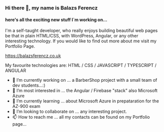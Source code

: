 ### Hi there 👋, my name is Balazs Ferencz 
#### here's all the exciting new stuff I`m working on...

I'm a self-taught developer, who really enjoys building beautiful web pages be that in plain HTML/CSS, with WordPress, Angular, or any other interesting technology.  If you would like to find out more about me visit my Portfolio Page. 

https://balazsferencz.co.uk 

My favourite technologies are: HTML / CSS / JAVASCRIPT / TYPESCRIPT / ANGULAR 

- 🔭 I’m currently working on ... a BarberShop project with a small team of dev students...:) 
- 👀 I’m most interested in ... the Angular / Firebase "stack" also Microsoft Azure
- 🌱 I’m currently learning ... about Microsoft Azure in prepataration for the AZ-900 exam
- 💞️ I’m looking to collaborate on ... any interesting project. 
- 📫 How to reach me ... all my contacts can be found on my Portfolio page...






